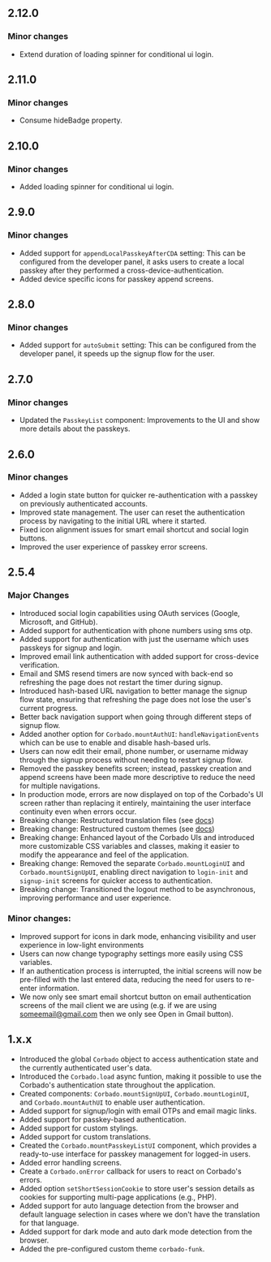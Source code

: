 ## 2.12.0

### Minor changes

- Extend duration of loading spinner for conditional ui login.

## 2.11.0

### Minor changes

- Consume hideBadge property.

## 2.10.0

### Minor changes

- Added loading spinner for conditional ui login.

## 2.9.0

### Minor changes

- Added support for `appendLocalPasskeyAfterCDA` setting: This can be configured from the developer panel, it asks users to create a local passkey after they performed a cross-device-authentication.
- Added device specific icons for passkey append screens.

## 2.8.0

### Minor changes

- Added support for `autoSubmit` setting: This can be configured from the developer panel, it speeds up the signup flow for the user.

## 2.7.0

### Minor changes

- Updated the `PasskeyList` component: Improvements to the UI and show more details about the passkeys.

## 2.6.0

### Minor changes

- Added a login state button for quicker re-authentication with a passkey on previously authenticated accounts.
- Improved state management. The user can reset the authentication process by navigating to the initial URL where it started.
- Fixed icon alignment issues for smart email shortcut and social login buttons.
- Improved the user experience of passkey error screens.

## 2.5.4

### Major Changes

- Introduced social login capabilities using OAuth services (Google, Microsoft, and GitHub).
- Added support for authentication with phone numbers using sms otp.
- Added support for authentication with just the username which uses passkeys for signup and login.
- Improved email link authentication with added support for cross-device verification.
- Email and SMS resend timers are now synced with back-end so refreshing the page does not restart the timer during signup.
- Introduced hash-based URL navigation to better manage the signup flow state, ensuring that refreshing the page does not lose the user's current progress.
- Better back navigation support when going through different steps of signup flow.
- Added another option for `Corbado.mountAuthUI`: `handleNavigationEvents` which can be use to enable and disable hash-based urls.
- Users can now edit their email, phone number, or username midway through the signup process without needing to restart signup flow.
- Removed the passkey benefits screen; instead, passkey creation and append screens have been made more descriptive to reduce the need for multiple navigations.
- In production mode, errors are now displayed on top of the Corbado's UI screen rather than replacing it entirely, maintaining the user interface continuity even when errors occur.
- Breaking change: Restructured translation files (see [docs](https://docs.corbado.com/frontend-integration/ui-components/customization#1-custom-translations))
- Breaking change: Restructured custom themes (see [docs](https://docs.corbado.com/frontend-integration/ui-components/customization#2-custom-styling))
- Breaking change: Enhanced layout of the Corbado UIs and introduced more customizable CSS variables and classes, making it easier to modify the appearance and feel of the application.
- Breaking change: Removed the separate `Corbado.mountLoginUI` and `Corbado.mountSignUpUI`, enabling direct navigation to `login-init` and `signup-init` screens for quicker access to authentication.
- Breaking change: Transitioned the logout method to be asynchronous, improving performance and user experience.

### Minor changes:

- Improved support for icons in dark mode, enhancing visibility and user experience in low-light environments
- Users can now change typography settings more easily using CSS variables.
- If an authentication process is interrupted, the initial screens will now be pre-filled with the last entered data, reducing the need for users to re-enter information.
- We now only see smart email shortcut button on email authentication screens of the mail client we are using (e.g. if we are using someemail@gmail.com then we only see Open in Gmail button).

## 1.x.x

- Introduced the global `Corbado` object to access authentication state and the currently authenticated user's data.
- Introduced the `Corbado.load` async funtion, making it possible to use the Corbado's authentication state throughout the application.
- Created components: `Corbado.mountSignUpUI`, `Corbado.mountLoginUI`, and `Corbado.mountAuthUI` to enable user authentication.
- Added support for signup/login with email OTPs and email magic links.
- Added support for passkey-based authentication.
- Added support for custom stylings.
- Added support for custom translations.
- Created the `Corbado.mountPasskeyListUI` component, which provides a ready-to-use interface for passkey management for logged-in users.
- Added error handling screens.
- Create a `Corbado.onError` callback for users to react on Corbado's errors.
- Added option `setShortSessionCookie` to store user's session details as cookies for supporting multi-page applications (e.g., PHP).
- Added support for auto language detection from the browser and default language selection in cases where we don't have the translation for that language.
- Added support for dark mode and auto dark mode detection from the browser.
- Added the pre-configured custom theme `corbado-funk`.
